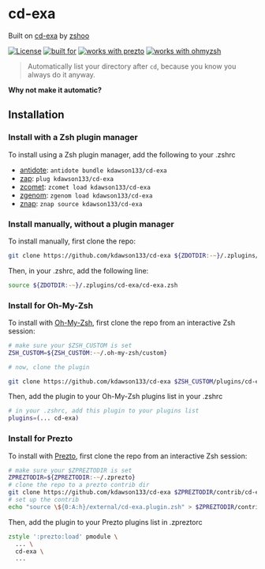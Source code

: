 # cd-exa

Built on [cd-exa](https://github.com/kdawson133/cd-exa) by [zshoo](https://github.com/zshzoo) 

[![License](https://img.shields.io/badge/license-MIT-007EC7)](/LICENSE)
[![built for](https://img.shields.io/badge/built%20for-%F0%9F%97%B2Zap-yellow)][zap]
[![works with prezto](https://img.shields.io/badge/works%20with-%E2%9D%AF%E2%9D%AF%E2%9D%AF%20prezto-red)](#install-for-prezto)
[![works with ohmyzsh](https://img.shields.io/badge/works%20with-%20%E2%9E%9C%20oh--my--zsh-C2D33F)](#install-for-oh-my-zsh)

> Automatically list your directory after `cd`, because you know you always do it anyway.

**Why not make it automatic?**

## Installation

### Install with a Zsh plugin manager

To install using a Zsh plugin manager, add the following to your .zshrc

- [antidote]: `antidote bundle kdawson133/cd-exa`
- [zap]: `plug kdawson133/cd-exa`
- [zcomet]: `zcomet load kdawson133/cd-exa`
- [zgenom]: `zgenom load kdawson133/cd-exa`
- [znap]: `znap source kdawson133/cd-exa`

### Install manually, without a plugin manager

To install manually, first clone the repo:

```zsh
git clone https://github.com/kdawson133/cd-exa ${ZDOTDIR:-~}/.zplugins/cd-exa
```

Then, in your .zshrc, add the following line:

```zsh
source ${ZDOTDIR:-~}/.zplugins/cd-exa/cd-exa.zsh
```

### Install for Oh-My-Zsh

To install with [Oh-My-Zsh][ohmyzsh], first clone the repo from an interactive Zsh session:

```zsh
# make sure your $ZSH_CUSTOM is set
ZSH_CUSTOM=${ZSH_CUSTOM:-~/.oh-my-zsh/custom}

# now, clone the plugin

git clone https://github.com/kdawson133/cd-exa $ZSH_CUSTOM/plugins/cd-exa
```

Then, add the plugin to your Oh-My-Zsh plugins list in your .zshrc

```zsh
# in your .zshrc, add this plugin to your plugins list
plugins=(... cd-exa)
```

### Install for Prezto

To install with [Prezto][prezto], first clone the repo from an interactive Zsh session:

```zsh
# make sure your $ZPREZTODIR is set
ZPREZTODIR=${ZPREZTODIR:-~/.zprezto}
# clone the repo to a prezto contrib dir
git clone https://github.com/kdawson133/cd-exa $ZPREZTODIR/contrib/cd-exa/external
# set up the contrib
echo "source \${0:A:h}/external/cd-exa.plugin.zsh" > $ZPREZTODIR/contrib/cd-exa/init.zsh
```

Then, add the plugin to your Prezto plugins list in .zpreztorc

```zsh
zstyle ':prezto:load' pmodule \
  ... \
  cd-exa \
  ...
```

[ohmyzsh]: https://github.com/ohmyzsh/ohmyzsh
[prezto]: https://github.com/sorin-ionescu/prezto
[antidote]: https://github.com/mattmc3/antidote
[zap]: https://github.com/zap-zsh/zap
[zcomet]: https://github.com/agkozak/zcomet
[zgenom]: https://github.com/jandamm/zgenom
[znap]: https://github.com/marlonrichert/zsh-snap

